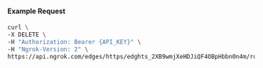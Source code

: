 <!-- Code generated for API Clients. DO NOT EDIT. -->

#### Example Request

```bash
curl \
-X DELETE \
-H "Authorization: Bearer {API_KEY}" \
-H "Ngrok-Version: 2" \
https://api.ngrok.com/edges/https/edghts_2XB9wmjXeHDJiQF4OBpHbbn0n4m/routes/edghtsrt_2XB9wo8tieFCb2yRwRN5PvvPqWj/request_headers
```
